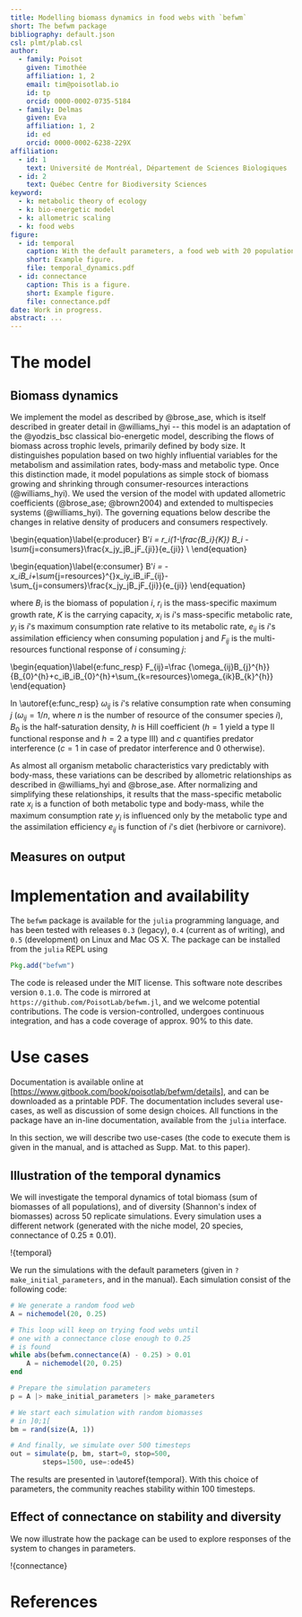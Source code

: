 ```yaml
---
title: Modelling biomass dynamics in food webs with `befwm`
short: The befwm package
bibliography: default.json
csl: plmt/plab.csl
author:
  - family: Poisot
    given: Timothée
    affiliation: 1, 2
    email: tim@poisotlab.io
    id: tp
    orcid: 0000-0002-0735-5184
  - family: Delmas
    given: Eva
    affiliation: 1, 2
    id: ed
    orcid: 0000-0002-6238-229X
affiliation:
  - id: 1
    text: Université de Montréal, Département de Sciences Biologiques
  - id: 2
    text: Québec Centre for Biodiversity Sciences
keyword:
  - k: metabolic theory of ecology
  - k: bio-energetic model
  - k: allometric scaling
  - k: food webs
figure:
  - id: temporal
    caption: With the default parameters, a food web with 20 populations and a connectance of 0.25 reaches a stable state within the first 100 timesteps. The solid line represents the average value across 50 independant runs, and the ribbon around it is the standard deviation.
    short: Example figure.
    file: temporal_dynamics.pdf
  - id: connectance
    caption: This is a figure.
    short: Example figure.
    file: connectance.pdf
date: Work in progress.
abstract: ...
---
```



# The model

## Biomass dynamics

We implement the model as described by @brose_ase, which is itself described in
greater detail in @williams_hyi -- this model is an adaptation of the
@yodzis_bsc classical bio-energetic model, describing the flows of biomass
across trophic levels, primarily defined by body size. It distinguishes
population based on two highly influential variables for the metabolism and
assimilation rates, body-mass and metabolic type. Once this distinction made, it
model populations as simple stock of biomass growing and shrinking through
consumer-resources interactions (@williams_hyi). We used the version of the
model with updated allometric coefficients (@brose_ase; @brown2004) and extended
to multispecies systems (@williams_hyi). The governing equations below describe
the changes in relative density of producers and consumers respectively.

\begin{equation}\label{e:producer}
B'_i = r_i(1-\frac{B_i}{K}) B_i -\sum_{j=consumers}\frac{x_jy_jB_jF_{ji}}{e_{ji}} \\
\end{equation}

\begin{equation}\label{e:consumer}
B'_i = -x_iB_i+\sum_{j=resources}^{}x_iy_iB_iF_{ij}-\sum_{j=consumers}\frac{x_jy_jB_jF_{ji}}{e_{ji}}
\end{equation}

where $B_i$ is the biomass of population $i$, $r_i$ is the mass-specific maximum
growth rate, $K$ is the carrying capacity, $x_i$ is $i$'s mass-specific
metabolic rate, $y_i$ is $i$'s maximum consumption rate relative to its
metabolic rate, $e_{ij}$ is $i$'s assimilation efficiency when consuming
population j and $F_{ij}$ is the multi-resources functional response of $i$
consuming $j$:   

\begin{equation}\label{e:func_resp}
F_{ij}=\frac {\omega_{ij}B_{j}^{h}}{B_{0}^{h}+c_iB_iB_{0}^{h}+\sum_{k=resources}\omega_{ik}B_{k}^{h}}
\end{equation}

In \autoref{e:func_resp} $\omega_{ij}$ is $i$'s relative consumption
rate when consuming $j$ ($\omega_{ij}=1/n$, where $n$ is the number of resource
of the consumer species $i$), $B_0$ is the half-saturation density, $h$ is Hill
coefficient ($h=1$ yield a type II functional response and $h=2$ a type III) and
$c$ quantifies predator interference ($c=1$ in case of predator interference and
$0$ otherwise).

As almost all organism metabolic characteristics vary predictably with
body-mass, these variations can be described by allometric relationships as
described in @williams_hyi and @brose_ase. After normalizing and simplifying
these relationships, it results that the mass-specific metabolic rate $x_i$ is a
function of both metabolic type and body-mass, while the maximum consumption
rate $y_i$ is influenced only by the metabolic type and the assimilation efficiency
$e_{ij}$ is function of $i$'s diet (herbivore or carnivore).

## Measures on output

# Implementation and availability

The `befwm` package is available for the `julia` programming language, and
has been tested with releases `0.3` (legacy), `0.4` (current as of writing),
and `0.5` (development) on Linux and Mac OS X. The package can be installed
from the `julia` REPL using

~~~ julia
Pkg.add("befwm")
~~~

The code is released under the MIT license. This software
note describes version `0.1.0`. The code is mirrored at
`https://github.com/PoisotLab/befwm.jl`, and we welcome potential
contributions. The code is version-controlled, undergoes continuous
integration, and has a code coverage of approx. 90% to this date.

# Use cases

Documentation is available online at
[https://www.gitbook.com/book/poisotlab/befwm/details], and can be downloaded
as a printable PDF. The documentation includes several use-cases, as well
as discussion of some design choices. All functions in the package have an
in-line documentation, available from the `julia` interface.

[https://www.gitbook.com/book/poisotlab/befwm/details]: https://www.gitbook.com/book/poisotlab/befwm/details

In this section, we will describe two use-cases (the code to execute them
is given in the manual, and is attached as Supp. Mat. to this paper).

## Illustration of the temporal dynamics

We will investigate the temporal dynamics of total biomass (sum of biomasses
of all populations), and of diversity (Shannon's index of biomasses) across
50 replicate simulations. Every simulation uses a different network (generated
with the niche model, 20 species, connectance of $0.25 \pm 0.01$).

!{temporal}

We run the simulations with the default parameters (given in
`?make_initial_parameters`, and in the manual). Each simulation consist of
the following code:

~~~ julia
# We generate a random food web
A = nichemodel(20, 0.25)

# This loop will keep on trying food webs until
# one with a connectance close enough to 0.25
# is found
while abs(befwm.connectance(A) - 0.25) > 0.01
    A = nichemodel(20, 0.25)
end

# Prepare the simulation parameters
p = A |> make_initial_parameters |> make_parameters

# We start each simulation with random biomasses
# in ]0;1[
bm = rand(size(A, 1))

# And finally, we simulate over 500 timesteps
out = simulate(p, bm, start=0, stop=500,
        steps=1500, use=:ode45)
~~~

The results are presented in \autoref{temporal}. With this choice of
parameters, the community reaches stability within 100 timesteps.

## Effect of connectance on stability and diversity

We now illustrate how the package can be used to explore responses of the
system to changes in parameters.

!{connectance}

# References
